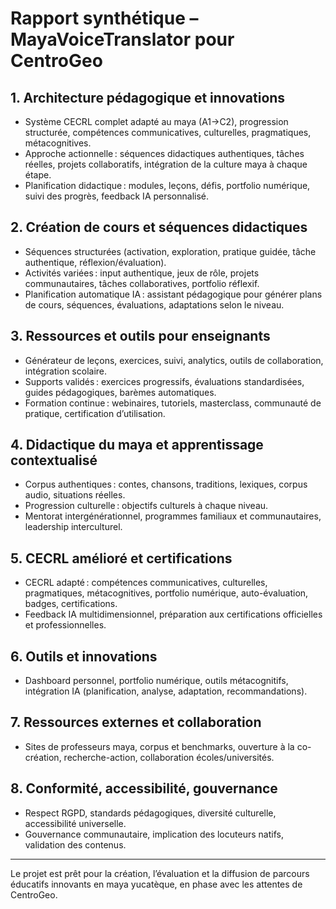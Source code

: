 # Rapport synthétique – MayaVoiceTranslator pour CentroGeo

## 1. Architecture pédagogique et innovations
- Système CECRL complet adapté au maya (A1→C2), progression structurée, compétences communicatives, culturelles, pragmatiques, métacognitives.
- Approche actionnelle : séquences didactiques authentiques, tâches réelles, projets collaboratifs, intégration de la culture maya à chaque étape.
- Planification didactique : modules, leçons, défis, portfolio numérique, suivi des progrès, feedback IA personnalisé.

## 2. Création de cours et séquences didactiques
- Séquences structurées (activation, exploration, pratique guidée, tâche authentique, réflexion/évaluation).
- Activités variées : input authentique, jeux de rôle, projets communautaires, tâches collaboratives, portfolio réflexif.
- Planification automatique IA : assistant pédagogique pour générer plans de cours, séquences, évaluations, adaptations selon le niveau.

## 3. Ressources et outils pour enseignants
- Générateur de leçons, exercices, suivi, analytics, outils de collaboration, intégration scolaire.
- Supports validés : exercices progressifs, évaluations standardisées, guides pédagogiques, barèmes automatiques.
- Formation continue : webinaires, tutoriels, masterclass, communauté de pratique, certification d’utilisation.

## 4. Didactique du maya et apprentissage contextualisé
- Corpus authentiques : contes, chansons, traditions, lexiques, corpus audio, situations réelles.
- Progression culturelle : objectifs culturels à chaque niveau.
- Mentorat intergénérationnel, programmes familiaux et communautaires, leadership interculturel.

## 5. CECRL amélioré et certifications
- CECRL adapté : compétences communicatives, culturelles, pragmatiques, métacognitives, portfolio numérique, auto-évaluation, badges, certifications.
- Feedback IA multidimensionnel, préparation aux certifications officielles et professionnelles.

## 6. Outils et innovations
- Dashboard personnel, portfolio numérique, outils métacognitifs, intégration IA (planification, analyse, adaptation, recommandations).

## 7. Ressources externes et collaboration
- Sites de professeurs maya, corpus et benchmarks, ouverture à la co-création, recherche-action, collaboration écoles/universités.

## 8. Conformité, accessibilité, gouvernance
- Respect RGPD, standards pédagogiques, diversité culturelle, accessibilité universelle.
- Gouvernance communautaire, implication des locuteurs natifs, validation des contenus.

---
Le projet est prêt pour la création, l’évaluation et la diffusion de parcours éducatifs innovants en maya yucatèque, en phase avec les attentes de CentroGeo.
